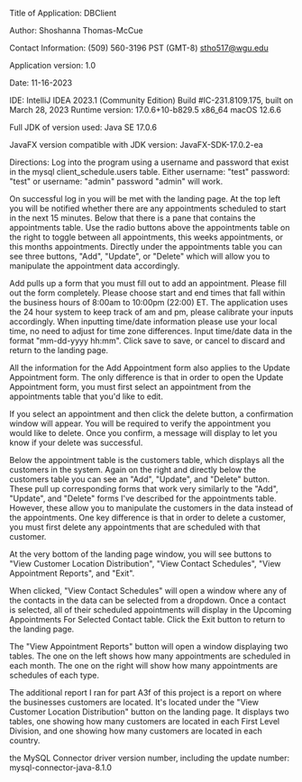 Title of Application: DBClient

Author: Shoshanna Thomas-McCue

Contact Information: 
(509) 560-3196 PST (GMT-8)
stho517@wgu.edu 

Application version: 1.0

Date: 11-16-2023

IDE: IntelliJ IDEA 2023.1 (Community Edition)
Build #IC-231.8109.175, built on March 28, 2023
Runtime version: 17.0.6+10-b829.5 x86_64
macOS 12.6.6

Full JDK of version used: Java SE 17.0.6

JavaFX version compatible with JDK version: JavaFX-SDK-17.0.2-ea

Directions: Log into the program using a username and password that exist
in the mysql client_schedule.users table. Either username: "test" 
password: "test" or username: "admin" password "admin" will work.

On successful log in you will be met with the landing page. At the top left
you will be notified whether there are any appointments scheduled to start
in the next 15 minutes. Below that there is a pane that contains the
appointments table. Use the radio buttons above the appointments table on
the right to toggle between all appointments, this weeks appointments, or
this months appointments. Directly under the appointments table you can 
see three buttons, "Add", "Update", or "Delete" which will allow you to
manipulate the appointment data accordingly. 

Add pulls up a form that you must fill out to add an appointment. Please
fill out the form completely. Please choose start and end times that fall
within the business hours of 8:00am to 10:00pm (22:00) ET. The application
uses the 24 hour system to keep track of am and pm, please calibrate your
inputs accordingly. When inputting time/date information please use your
local time, no need to adjust for time zone differences. Input time/date
data in the format "mm-dd-yyyy hh:mm". Click save to save, or cancel to
discard and return to the landing page. 

All the information for the Add Appointment form also applies to the 
Update Appointment form. The only difference is that in order to open 
the Update Appointment form, you must first select an appointment from
the appointments table that you'd like to edit. 

If you select an appointment and then click the delete button, a confirmation
window will appear. You will be required to verify the appointment you would
like to delete. Once you confirm, a message will display to let you know if 
your delete was successful.

Below the appointment table is the customers table, which displays all the
customers in the system. Again on the right and directly below the customers
table you can see an "Add", "Update", and "Delete" button. These pull up
corresponding forms that work very similarly to the "Add", "Update", and 
"Delete" forms I've described for the appointments table. However, these 
allow you to manipulate the customers in the data instead of the appointments.
One key difference is that in order to delete a customer, you must first 
delete any appointments that are scheduled with that customer. 

At the very bottom of the landing page window, you will see buttons to
"View Customer Location Distribution", "View Contact Schedules",
"View Appointment Reports", and "Exit". 

When clicked, "View Contact Schedules" will open a window where any of
the contacts in the data can be selected from a dropdown. Once a contact
is selected, all of their scheduled appointments will display in the
Upcoming Appointments For Selected Contact table. Click the Exit button
to return to the landing page. 

The "View Appointment Reports" button will open a window displaying 
two tables. The one on the left shows how many appointments are scheduled
in each month. The one on the right will show how many appointments are
schedules of each type.

The additional report I ran for part A3f of this project is a report on
where the businesses customers are located. It's located under the 
"View Customer Location Distribution" button on the landing page. It
displays two tables, one showing how many customers are located in each 
First Level Division, and one showing how many customers are located in
each country.

the MySQL Connector driver version number, including the update number: mysql-connector-java-8.1.0
